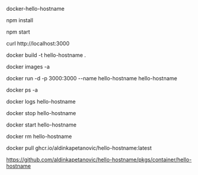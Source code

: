 docker-hello-hostname

npm install

npm start

curl http://localhost:3000

docker build -t hello-hostname .

docker images -a

docker run -d -p 3000:3000 --name hello-hostname hello-hostname

docker ps -a

docker logs hello-hostname

docker stop hello-hostname

docker start hello-hostname

docker rm hello-hostname

docker pull ghcr.io/aldinkapetanovic/hello-hostname:latest

https://github.com/aldinkapetanovic/hello-hostname/pkgs/container/hello-hostname
